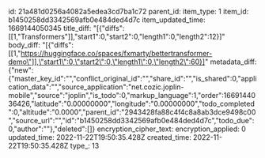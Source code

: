 id: 21a481d0256a4082a5edea3cd7ba1c72
parent_id: 
item_type: 1
item_id: b1450258dd3342569afb0e484ded4d7c
item_updated_time: 1669144050345
title_diff: "[{\"diffs\":[[1,\"Transformers\"]],\"start1\":0,\"start2\":0,\"length1\":0,\"length2\":12}]"
body_diff: "[{\"diffs\":[[1,\"https://huggingface.co/spaces/fxmarty/bettertransformer-demo\"]],\"start1\":0,\"start2\":0,\"length1\":0,\"length2\":60}]"
metadata_diff: {"new":{"master_key_id":"","conflict_original_id":"","share_id":"","is_shared":0,"application_data":"","source_application":"net.cozic.joplin-mobile","source":"joplin","is_todo":0,"markup_language":1,"order":1669144036426,"latitude":"0.00000000","longitude":"0.00000000","todo_completed":0,"altitude":"0.0000","parent_id":"2943428fa88c4f4c8a8ab3dce9498c00","source_url":"","id":"b1450258dd3342569afb0e484ded4d7c","todo_due":0,"author":""},"deleted":[]}
encryption_cipher_text: 
encryption_applied: 0
updated_time: 2022-11-22T19:50:35.428Z
created_time: 2022-11-22T19:50:35.428Z
type_: 13